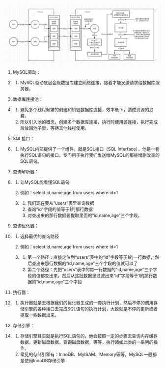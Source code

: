 ![MySQL架构设计](1-MySQL架构设计\MySQL架构设计.png)

1. MySQL驱动：

2. 1. MySQL驱动底层会跟数据库建立网络连接，接着才能发送请求给数据库服务器。

3. 数据库连接池：

4. 1. 避免多个线程频繁的创建和销毁数据库连接，效率低下，造成资源的浪费。
   2. 所以引入池的概念，创建多个数据库连接，执行时使用该连接，执行完成后放回池子里，等待其他线程使用。

5. SQL接口：

6. 1. MySQL内部提供了一个组件，就是SQL接口（SQL Interface），他是一套执行SQL语句的接口，专门用于执行我们发送给MySQL的那些增删改查的SQL语句。

7. 查询解析器：

8. 1. 让MySQL能看懂SQL语句

   2. 例如：select id,name,age from users where id=1

   3. 1. 我们现在要从“users”表里查询数据
      2. 查询“id”字段的值等于1的那行数据
      3. 对查出来的那行数据要提取里面的“id,name,age”三个字段。

9. 查询优化器：

10. 1. 选择最优的查询路径

    2. 例如：select id,name,age from users where id=1

    3. 1. 第一个路径：直接定位到“users”表中的“id”字段等于1的一行数据，然后查出来那行数据的“id,name,age”三个字段的值就可以了
       2. 第二个路径：先把“users”表中的每一行数据的“id,name,age”三个字段的值都查出来，然后从这批数据里过滤出来“id”字段等于1的那行数据的“id,name,age”三个字段

11. 执行器：

12. 1. 执行器就是去根据我们的优化器生成的一套执行计划，然后不停的调用存储引擎的各种接口去完成SQL语句的执行计划，大致就是不停的更新或者提取一些数据出来。

13. 存储引擎：

14. 1. 存储引擎其实就是执行SQL语句的，他会按照一定的步骤去查询内存缓存数据，更新磁盘数据，查询磁盘数据，等等，执行诸如此类的一系列的操作。
    2. 常见的存储引擎有：InnoDB、MyISAM、Memory等等，MySQL一般都是使用InnoDB存储引擎